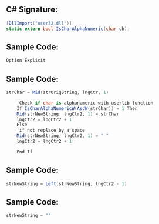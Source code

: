 
## C# Signature:
```cs
[DllImport("user32.dll")]
static extern bool IsCharAlphaNumeric(char ch);
```

## Sample Code:
```cs
Option Explicit
```

## Sample Code:
```cs
strChar = Mid(strOrigString, lngCtr, 1)

    'Check if char is alphanumeric with userlib function
    If IsCharAlphaNumericW(AscW(strChar)) = 1 Then
    Mid(strNewString, lngCtr2, 1) = strChar
    lngCtr2 = lngCtr2 + 1
    Else
    'if not replace by a space
    Mid(strNewString, lngCtr2, 1) = " "
    lngCtr2 = lngCtr2 + 1

    End If
```

## Sample Code:
```cs
strNewString = Left(strNewString, lngCtr2 - 1)
```

## Sample Code:
```cs
strNewString = ""
```
